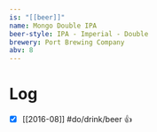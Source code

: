 ```yaml
---
is: "[[beer]]"
name: Mongo Double IPA
beer-style: IPA - Imperial - Double
brewery: Port Brewing Company
abv: 8
---
```

# Log
- [x] [[2016-08]] #do/drink/beer 👍
